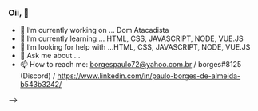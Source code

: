 ### Oii,  👋



- 🔭 I’m currently working on ...  Dom Atacadista
- 🌱 I’m currently learning ... HTML, CSS, JAVASCRIPT, NODE, VUE.JS
- 🤔 I’m looking for help with ...HTML, CSS, JAVASCRIPT, NODE, VUE.JS
- 💬 Ask me about ...
- 📫 How to reach me: borgespaulo72@yahoo.com.br  / borges#8125 (Discord) / https://www.linkedin.com/in/paulo-borges-de-almeida-b543b3242/

-->
